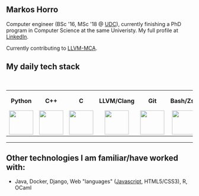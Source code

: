 
<h2>Markos Horro</h2> 

<p> Computer engineer (BSc '16, MSc '18 @ <a href="https://www.udc.gal/en/" alt="Universidade da Coruña">UDC</a>), currently finishing a PhD program in Computer Science at the same Univeristy. My full profile at <a href="https://www.linkedin.com/in/marcoshorro/">LinkedIn</a>.
  
  Currently contributing to [LLVM-MCA](https://llvm.org/docs/CommandGuide/llvm-mca.html).
  
## My daily tech stack

<br>
<table>
<tbody>

<tr>
<td align="center" width="14%">
  <p><b><center>Python</center></b></p>
  <a href="https://www.python.org/" alt="Python 3">
    <img height=65px src="https://img.icons8.com/color/2x/python.png">
  </a>
</td>
  
<td align="center" width="14%">
  <p><b><center>C++</center></b></p>
  <a href="https://www.youtube.com/watch?v=uTxRF5ag27A&t=5400s&ab_channel=LexFridman" alt="C++">
    <img height=65px src="https://isocpp.org/assets/images/cpp_logo.png"> 
  </a>
</td>

<td align="center" width="14%">
  <p><b><center>C</center></b></p>
  <a href="https://www.youtube.com/watch?v=de2Hsvxaf8M&ab_channel=Computerphile" alt="C">
    <img height=65px src="https://encrypted-tbn0.gstatic.com/images?q=tbn%3AANd9GcREgU2c6mPvCxrnBNTk-fgjY8juslOnIBWq9Q&usqp=CAU">
  </a>
</td> 

<td align="center" width="14%">
  <p><b><center>LLVM/Clang</center></b></p>
  <a href="https://llvm.org/" alt="LLVM">
    <img height=65px src="https://llvm.org/img/LLVMWyvernSmall.png"> 
  </a>
</td>

<td align="center" width="14%">
  <p><b><center>Git</center></b></p>
  <a href="#" alt="Git">
    <img height=65px src="https://jartigag.xyz/assets/images/posts/git.png"> 
  </a>
</td>
  
<td align="center" width="14%">
  <p><b><center>Bash/Zsh</center></b></p>
  <a href="#" alt="Bash">
    <img height=65px  src="https://ih1.redbubble.net/image.873712185.1372/st,small,507x507-pad,600x600,f8f8f8.jpg"> 
  </a>
</td>
  
<td align="center" width="14%">
  <p><b><center>x86-64</center></b></p>
  <a href="#" alt="Assembly">
    <img height=65px  src="https://i.stack.imgur.com/5b0Ue.png"> 
  </a>
</td>

</tr>

</tbody>
</table>

<hr>
  
## Other technologies I am familiar/have worked with:

  * Java, Docker, Django, Web "languages" (<a href="https://www.destroyallsoftware.com/talks/wat" alt="WAT">Javascript</a>, HTML5/CSS3), R, OCaml
